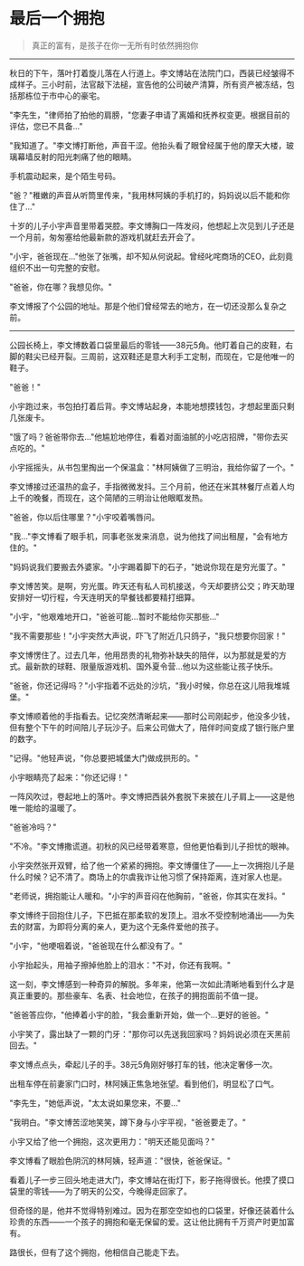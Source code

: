 # 最后一个拥抱

> 真正的富有，是孩子在你一无所有时依然拥抱你

---

秋日的下午，落叶打着旋儿落在人行道上。李文博站在法院门口，西装已经皱得不成样子。三小时前，法官敲下法槌，宣告他的公司破产清算，所有资产被冻结，包括那栋位于市中心的豪宅。

"李先生，"律师拍了拍他的肩膀，"您妻子申请了离婚和抚养权变更。根据目前的评估，您已不具备..."

"我知道了。"李文博打断他，声音干涩。他抬头看了眼曾经属于他的摩天大楼，玻璃幕墙反射的阳光刺痛了他的眼睛。

手机震动起来，是个陌生号码。

"爸？"稚嫩的声音从听筒里传来，"我用林阿姨的手机打的，妈妈说以后不能和你住了..."

十岁的儿子小宇声音里带着哭腔。李文博胸口一阵发闷，他想起上次见到儿子还是一个月前，匆匆塞给他最新款的游戏机就赶去开会了。

"小宇，爸爸现在..."他张了张嘴，却不知从何说起。曾经叱咤商场的CEO，此刻竟组织不出一句完整的安慰。

"爸爸，你在哪？我想见你。"

李文博报了个公园的地址。那是个他们曾经常去的地方，在一切还没那么复杂之前。

---

公园长椅上，李文博数着口袋里最后的零钱——38元5角。他盯着自己的皮鞋，右脚的鞋尖已经开裂。三周前，这双鞋还是意大利手工定制，而现在，它是他唯一的鞋子。

"爸爸！"

小宇跑过来，书包拍打着后背。李文博站起身，本能地想摸钱包，才想起里面只剩几张废卡。

"饿了吗？爸爸带你去..."他尴尬地停住，看着对面油腻的小吃店招牌，"带你去买点吃的。"

小宇摇摇头，从书包里掏出一个保温盒："林阿姨做了三明治，我给你留了一个。"

李文博接过还温热的盒子，手指微微发抖。三个月前，他还在米其林餐厅点着人均上千的晚餐，而现在，这个简陋的三明治让他眼眶发热。

"爸爸，你以后住哪里？"小宇咬着嘴唇问。

"我..."李文博看了眼手机，同事老张发来消息，说为他找了间出租屋，"会有地方住的。"

"妈妈说我们要搬去外婆家。"小宇踢着脚下的石子，"她说你现在是穷光蛋了。"

李文博苦笑。是啊，穷光蛋。昨天还有私人司机接送，今天却要挤公交；昨天助理安排好一切行程，今天连明天的早餐钱都要精打细算。

"小宇，"他艰难地开口，"爸爸可能...暂时不能给你买那些..."

"我不需要那些！"小宇突然大声说，吓飞了附近几只鸽子，"我只想要你回家！"

李文博愣住了。过去几年，他用昂贵的礼物弥补缺失的陪伴，以为那就是爱的方式。最新款的球鞋、限量版游戏机、国外夏令营...他以为这些能让孩子快乐。

"爸爸，你还记得吗？"小宇指着不远处的沙坑，"我小时候，你总在这儿陪我堆城堡。"

李文博顺着他的手指看去。记忆突然清晰起来——那时公司刚起步，他没多少钱，但有整个下午的时间陪儿子玩沙子。后来公司做大了，陪伴时间变成了银行账户里的数字。

"记得。"他轻声说，"你总要把城堡大门做成拱形的。"

小宇眼睛亮了起来："你还记得！"

一阵风吹过，卷起地上的落叶。李文博把西装外套脱下来披在儿子肩上——这是他唯一能给的温暖了。

"爸爸冷吗？"

"不冷。"李文博撒谎道。初秋的风已经带着寒意，但他更怕看到儿子担忧的眼神。

小宇突然张开双臂，给了他一个紧紧的拥抱。李文博僵住了——上一次拥抱儿子是什么时候？记不清了。商场上的尔虞我诈让他习惯了保持距离，连对家人也是。

"老师说，拥抱能让人暖和。"小宇的声音闷在他胸前，"爸爸，你其实在发抖。"

李文博终于回抱住儿子，下巴抵在那柔软的发顶上。泪水不受控制地涌出——为失去的财富，为即将分离的亲人，更为这个无条件爱他的孩子。

"小宇，"他哽咽着说，"爸爸现在什么都没有了。"

小宇抬起头，用袖子擦掉他脸上的泪水："不对，你还有我啊。"

这一刻，李文博感到一种奇异的解脱。多年来，他第一次如此清晰地看到什么才是真正重要的。那些豪车、名表、社会地位，在孩子的拥抱面前不值一提。

"爸爸答应你，"他捧着小宇的脸，"我会重新开始，做一个...更好的爸爸。"

小宇笑了，露出缺了一颗的门牙："那你可以先送我回家吗？妈妈说必须在天黑前回去。"

李文博点点头，牵起儿子的手。38元5角刚好够打车的钱，他决定奢侈一次。

出租车停在前妻家门口时，林阿姨正焦急地张望。看到他们，明显松了口气。

"李先生，"她低声说，"太太说如果您来，不要..."

"我明白。"李文博苦涩地笑笑，蹲下身与小宇平视，"爸爸要走了。"

小宇又给了他一个拥抱，这次更用力："明天还能见面吗？"

李文博看了眼脸色阴沉的林阿姨，轻声道："很快，爸爸保证。"

看着儿子一步三回头地走进大门，李文博站在街灯下，影子拖得很长。他摸了摸口袋里的零钱——为了明天的公交，今晚得走回家了。

但奇怪的是，他并不觉得特别难过。因为在那空空如也的口袋里，好像还装着什么珍贵的东西——一个孩子的拥抱和毫无保留的爱。这让他比拥有千万资产时更加富有。

路很长，但有了这个拥抱，他相信自己能走下去。